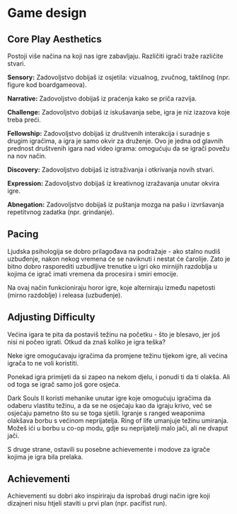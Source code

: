 # Game design

## Core Play Aesthetics

Postoji više načina na koji nas igre zabavljaju. Različiti igrači traže različite stvari.

**Sensory:** Zadovoljstvo dobijaš iz osjetila: vizualnog, zvučnog, taktilnog (npr. figure kod boardgameova).

**Narrative:** Zadovoljstvo dobijaš iz praćenja kako se priča razvija.

**Challenge:** Zadovoljstvo dobijaš iz iskušavanja sebe, igra je niz izazova koje treba preći.

**Fellowship:** Zadovoljstvo dobijaš iz društvenih interakcija i suradnje s drugim igračima, a igra je samo okvir za druženje. Ovo je jedna od glavnih prednost društvenih igara nad video igrama: omogućuju da se igrači povežu na nov način.

**Discovery:** Zadovoljstvo dobijaš iz istraživanja i otkrivanja novih stvari.

**Expression:** Zadovoljstvo dobijaš iz kreativnog izražavanja unutar okvira igre.

**Abnegation:** Zadovoljstvo dobijaš iz puštanja mozga na pašu i izvršavanja repetitvnog zadatka (npr. grindanje).

## Pacing

Ljudska psihologija se dobro prilagođava na podražaje - ako stalno nudiš uzbuđenje, nakon nekog vremena će se naviknuti i nestat će čarolije. Zato je bitno dobro rasporediti uzbudljive trenutke u igri oko mirnijih razdoblja u kojima će igrač imati vremena da procesira i smiri emocije.

Na ovaj način funkcioniraju horor igre, koje alterniraju između napetosti (mirno razdoblje) i releasa (uzbuđenje).

## Adjusting Difficulty

Većina igara te pita da postaviš težinu na početku - što je blesavo, jer još nisi ni počeo igrati. Otkud da znaš koliko je igra teška?

Neke igre omogućavaju igračima da promjene težinu tijekom igre, ali većina igrača to ne voli koristiti.

Ponekad igra primijeti da si zapeo na nekom djelu, i ponudi ti da ti olakša. Ali od toga se igrač samo još gore osjeća.

Dark Souls II koristi mehanike unutar igre koje omogućuju igračima da odaberu vlastitu težinu, a da se ne osjećaju kao da igraju krivo, već se osjećaju pametno što su se toga sjetili. Igranje s ranged weaponima olakšava borbu s većinom neprijatelja. Ring of life umanjuje težinu umiranja. Možeš ići u borbu u co-op modu, gdje su neprijatelji malo jači, ali ne dvaput jači.

S druge strane, ostavili su posebne achievemente i modove za igrače kojima je igra bila prelaka.

## Achievementi

Achievementi su dobri ako inspiriraju da isprobaš drugi način igre koji dizajneri nisu htjeli staviti u prvi plan (npr. pacifist run).
